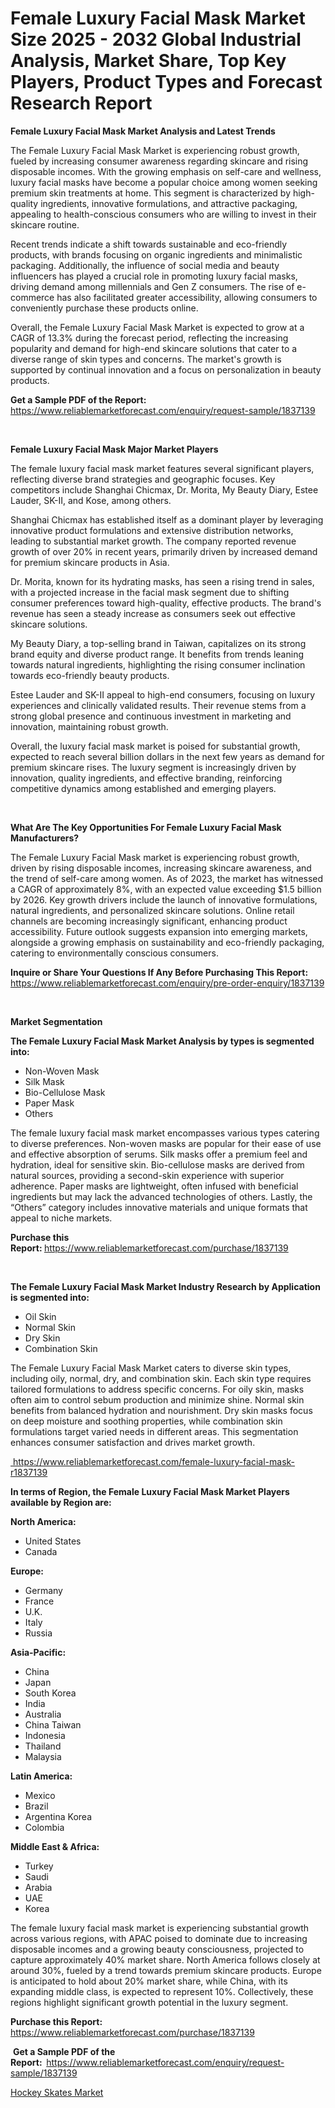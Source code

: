 <p><h1>Female Luxury Facial Mask Market Size 2025 - 2032 Global Industrial Analysis, Market Share, Top Key Players, Product Types and Forecast Research Report</h1></p><p><strong>Female Luxury Facial Mask Market Analysis and Latest Trends</strong></p>
<p><p>The Female Luxury Facial Mask Market is experiencing robust growth, fueled by increasing consumer awareness regarding skincare and rising disposable incomes. With the growing emphasis on self-care and wellness, luxury facial masks have become a popular choice among women seeking premium skin treatments at home. This segment is characterized by high-quality ingredients, innovative formulations, and attractive packaging, appealing to health-conscious consumers who are willing to invest in their skincare routine.</p><p>Recent trends indicate a shift towards sustainable and eco-friendly products, with brands focusing on organic ingredients and minimalistic packaging. Additionally, the influence of social media and beauty influencers has played a crucial role in promoting luxury facial masks, driving demand among millennials and Gen Z consumers. The rise of e-commerce has also facilitated greater accessibility, allowing consumers to conveniently purchase these products online.</p><p>Overall, the Female Luxury Facial Mask Market is expected to grow at a CAGR of 13.3% during the forecast period, reflecting the increasing popularity and demand for high-end skincare solutions that cater to a diverse range of skin types and concerns. The market's growth is supported by continual innovation and a focus on personalization in beauty products.</p></p>
<p><strong>Get a Sample PDF of the Report:&nbsp;</strong> <a href="https://www.reliablemarketforecast.com/enquiry/request-sample/1837139?utm_campaign=2999&utm_medium=2&utm_source=Github&utm_content=ia&utm_term=05032025&utm_id=female-luxury-facial-mask">https://www.reliablemarketforecast.com/enquiry/request-sample/1837139</a></p>
<p>&nbsp;</p>
<p><strong>Female Luxury Facial Mask Major Market Players</strong></p>
<p><p>The female luxury facial mask market features several significant players, reflecting diverse brand strategies and geographic focuses. Key competitors include Shanghai Chicmax, Dr. Morita, My Beauty Diary, Estee Lauder, SK-II, and Kose, among others.</p><p>Shanghai Chicmax has established itself as a dominant player by leveraging innovative product formulations and extensive distribution networks, leading to substantial market growth. The company reported revenue growth of over 20% in recent years, primarily driven by increased demand for premium skincare products in Asia.</p><p>Dr. Morita, known for its hydrating masks, has seen a rising trend in sales, with a projected increase in the facial mask segment due to shifting consumer preferences toward high-quality, effective products. The brand's revenue has seen a steady increase as consumers seek out effective skincare solutions.</p><p>My Beauty Diary, a top-selling brand in Taiwan, capitalizes on its strong brand equity and diverse product range. It benefits from trends leaning towards natural ingredients, highlighting the rising consumer inclination towards eco-friendly beauty products.</p><p>Estee Lauder and SK-II appeal to high-end consumers, focusing on luxury experiences and clinically validated results. Their revenue stems from a strong global presence and continuous investment in marketing and innovation, maintaining robust growth.</p><p>Overall, the luxury facial mask market is poised for substantial growth, expected to reach several billion dollars in the next few years as demand for premium skincare rises. The luxury segment is increasingly driven by innovation, quality ingredients, and effective branding, reinforcing competitive dynamics among established and emerging players.</p></p>
<p>&nbsp;</p>
<p><strong>What Are The Key Opportunities For Female Luxury Facial Mask Manufacturers?</strong></p>
<p><p>The Female Luxury Facial Mask market is experiencing robust growth, driven by rising disposable incomes, increasing skincare awareness, and the trend of self-care among women. As of 2023, the market has witnessed a CAGR of approximately 8%, with an expected value exceeding $1.5 billion by 2026. Key growth drivers include the launch of innovative formulations, natural ingredients, and personalized skincare solutions. Online retail channels are becoming increasingly significant, enhancing product accessibility. Future outlook suggests expansion into emerging markets, alongside a growing emphasis on sustainability and eco-friendly packaging, catering to environmentally conscious consumers.</p></p>
<p><strong>Inquire or Share Your Questions If Any Before Purchasing This Report:</strong> <a href="https://www.reliablemarketforecast.com/enquiry/pre-order-enquiry/1837139?utm_campaign=2999&utm_medium=2&utm_source=Github&utm_content=ia&utm_term=05032025&utm_id=female-luxury-facial-mask">https://www.reliablemarketforecast.com/enquiry/pre-order-enquiry/1837139</a></p>
<p>&nbsp;</p>
<p><strong>Market Segmentation</strong></p>
<p><strong>The Female Luxury Facial Mask Market Analysis by types is segmented into:</strong></p>
<p><ul><li>Non-Woven Mask</li><li>Silk Mask</li><li>Bio-Cellulose Mask</li><li>Paper Mask</li><li>Others</li></ul></p>
<p><p>The female luxury facial mask market encompasses various types catering to diverse preferences. Non-woven masks are popular for their ease of use and effective absorption of serums. Silk masks offer a premium feel and hydration, ideal for sensitive skin. Bio-cellulose masks are derived from natural sources, providing a second-skin experience with superior adherence. Paper masks are lightweight, often infused with beneficial ingredients but may lack the advanced technologies of others. Lastly, the “Others” category includes innovative materials and unique formats that appeal to niche markets.</p></p>
<p><strong>Purchase this Report:&nbsp;</strong><a href="https://www.reliablemarketforecast.com/purchase/1837139?utm_campaign=2999&utm_medium=2&utm_source=Github&utm_content=ia&utm_term=05032025&utm_id=female-luxury-facial-mask">https://www.reliablemarketforecast.com/purchase/1837139</a></p>
<p>&nbsp;</p>
<p><strong>The Female Luxury Facial Mask Market Industry Research by Application is segmented into:</strong></p>
<p><ul><li>Oil Skin</li><li>Normal Skin</li><li>Dry Skin</li><li>Combination Skin</li></ul></p>
<p><p>The Female Luxury Facial Mask Market caters to diverse skin types, including oily, normal, dry, and combination skin. Each skin type requires tailored formulations to address specific concerns. For oily skin, masks often aim to control sebum production and minimize shine. Normal skin benefits from balanced hydration and nourishment. Dry skin masks focus on deep moisture and soothing properties, while combination skin formulations target varied needs in different areas. This segmentation enhances consumer satisfaction and drives market growth.</p></p>
<p><a href="https://www.reliablemarketforecast.com/female-luxury-facial-mask-r1837139?utm_campaign=2999&utm_medium=2&utm_source=Github&utm_content=ia&utm_term=05032025&utm_id=female-luxury-facial-mask">&nbsp;https://www.reliablemarketforecast.com/female-luxury-facial-mask-r1837139</a></p>
<p><strong>In terms of Region, the Female Luxury Facial Mask Market Players available by Region are:</strong></p>
<p>
    <p> <strong> North America: </strong>
        <ul>
            <li>United States</li>
            <li>Canada</li>
        </ul>
        </p> 
    <p> <strong> Europe: </strong>
        <ul>
            <li>Germany</li>
            <li>France</li>
            <li>U.K.</li>
            <li>Italy</li>
            <li>Russia</li>
        </ul>
        </p> 
    <p> <strong> Asia-Pacific: </strong>
        <ul>
            <li>China</li>
            <li>Japan</li>
            <li>South Korea</li>
            <li>India</li>
            <li>Australia</li>
            <li>China Taiwan</li>
            <li>Indonesia</li>
            <li>Thailand</li>
            <li>Malaysia</li>
        </ul>
        </p> 
    <p> <strong> Latin America: </strong>
        <ul>
            <li>Mexico</li>
            <li>Brazil</li>
            <li>Argentina Korea</li>
            <li>Colombia</li>
        </ul>
        </p> 
    <p> <strong> Middle East & Africa: </strong>
        <ul>
            <li>Turkey</li>
            <li>Saudi</li>
            <li>Arabia</li>
            <li>UAE</li>
            <li>Korea</li>
        </ul>
    </p>
    </p>
<p><p>The female luxury facial mask market is experiencing substantial growth across various regions, with APAC poised to dominate due to increasing disposable incomes and a growing beauty consciousness, projected to capture approximately 40% market share. North America follows closely at around 30%, fueled by a trend towards premium skincare products. Europe is anticipated to hold about 20% market share, while China, with its expanding middle class, is expected to represent 10%. Collectively, these regions highlight significant growth potential in the luxury segment.</p></p>
<p><strong>Purchase this Report: </strong><a href="https://www.reliablemarketforecast.com/purchase/1837139?utm_campaign=2999&utm_medium=2&utm_source=Github&utm_content=ia&utm_term=05032025&utm_id=female-luxury-facial-mask">https://www.reliablemarketforecast.com/purchase/1837139</a></p>
<p>&nbsp;<strong>Get a Sample PDF of the Report:&nbsp;&nbsp;</strong><a href="https://www.reliablemarketforecast.com/enquiry/request-sample/1837139?utm_campaign=2999&utm_medium=2&utm_source=Github&utm_content=ia&utm_term=05032025&utm_id=female-luxury-facial-mask">https://www.reliablemarketforecast.com/enquiry/request-sample/1837139</a></p>
<p><strong></strong></p>
<p><p><a href="https://github.com/vilolakoreni/Market-Research-Report-List-1/blob/main/hockey-skates-market.md?utm_campaign=2999&utm_medium=2&utm_source=Github&utm_content=ia&utm_term=05032025&utm_id=female-luxury-facial-mask">Hockey Skates Market</a></p></p>